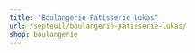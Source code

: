 ```yaml
---
title: "Boulangerie Patisserie Lukas"
url: /septeuil/boulangerie-patisserie-lukas/
shop: boulangerie
---
```

